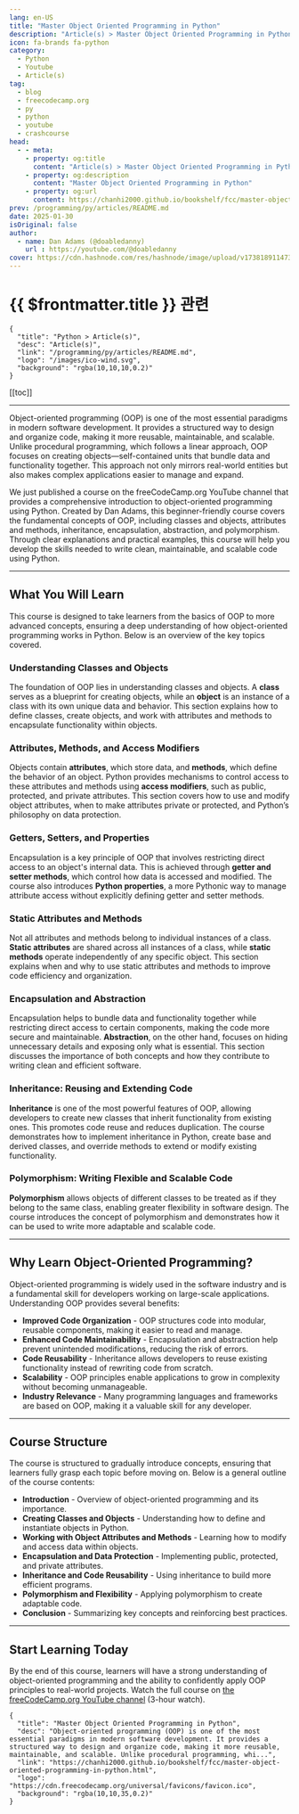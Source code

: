 ```yaml
---
lang: en-US
title: "Master Object Oriented Programming in Python"
description: "Article(s) > Master Object Oriented Programming in Python"
icon: fa-brands fa-python
category:
  - Python
  - Youtube
  - Article(s)
tag:
  - blog
  - freecodecamp.org
  - py
  - python
  - youtube
  - crashcourse
head:
  - - meta:
    - property: og:title
      content: "Article(s) > Master Object Oriented Programming in Python"
    - property: og:description
      content: "Master Object Oriented Programming in Python"
    - property: og:url
      content: https://chanhi2000.github.io/bookshelf/fcc/master-object-oriented-programming-in-python.html
prev: /programming/py/articles/README.md
date: 2025-01-30
isOriginal: false
author:
  - name: Dan Adams (@doabledanny)
    url : https://youtube.com/@doabledanny
cover: https://cdn.hashnode.com/res/hashnode/image/upload/v1738189114736/ff24cbf4-c956-4944-8021-a682d31abc03.png
---
```


# {{ $frontmatter.title }} 관련

```component VPCard
{
  "title": "Python > Article(s)",
  "desc": "Article(s)",
  "link": "/programming/py/articles/README.md",
  "logo": "/images/ico-wind.svg",
  "background": "rgba(10,10,10,0.2)"
}
```

[[toc]]

---

<SiteInfo
  name="Master Object Oriented Programming in Python"
  desc="Object-oriented programming (OOP) is one of the most essential paradigms in modern software development. It provides a structured way to design and organize code, making it more reusable, maintainable, and scalable. Unlike procedural programming, whi..."
  url="https://freecodecamp.org/news/master-object-oriented-programming-in-python"
  logo="https://cdn.freecodecamp.org/universal/favicons/favicon.ico"
  preview="https://cdn.hashnode.com/res/hashnode/image/upload/v1738189114736/ff24cbf4-c956-4944-8021-a682d31abc03.png"/>

Object-oriented programming (OOP) is one of the most essential paradigms in modern software development. It provides a structured way to design and organize code, making it more reusable, maintainable, and scalable. Unlike procedural programming, which follows a linear approach, OOP focuses on creating objects—self-contained units that bundle data and functionality together. This approach not only mirrors real-world entities but also makes complex applications easier to manage and expand.

We just published a course on the freeCodeCamp.org YouTube channel that provides a comprehensive introduction to object-oriented programming using Python. Created by Dan Adams, this beginner-friendly course covers the fundamental concepts of OOP, including classes and objects, attributes and methods, inheritance, encapsulation, abstraction, and polymorphism. Through clear explanations and practical examples, this course will help you develop the skills needed to write clean, maintainable, and scalable code using Python.

---

## What You Will Learn

This course is designed to take learners from the basics of OOP to more advanced concepts, ensuring a deep understanding of how object-oriented programming works in Python. Below is an overview of the key topics covered.

### Understanding Classes and Objects

The foundation of OOP lies in understanding classes and objects. A **class** serves as a blueprint for creating objects, while an **object** is an instance of a class with its own unique data and behavior. This section explains how to define classes, create objects, and work with attributes and methods to encapsulate functionality within objects.

### Attributes, Methods, and Access Modifiers

Objects contain **attributes**, which store data, and **methods**, which define the behavior of an object. Python provides mechanisms to control access to these attributes and methods using **access modifiers**, such as public, protected, and private attributes. This section covers how to use and modify object attributes, when to make attributes private or protected, and Python’s philosophy on data protection.

### Getters, Setters, and Properties

Encapsulation is a key principle of OOP that involves restricting direct access to an object's internal data. This is achieved through **getter and setter methods**, which control how data is accessed and modified. The course also introduces **Python properties**, a more Pythonic way to manage attribute access without explicitly defining getter and setter methods.

### Static Attributes and Methods

Not all attributes and methods belong to individual instances of a class. **Static attributes** are shared across all instances of a class, while **static methods** operate independently of any specific object. This section explains when and why to use static attributes and methods to improve code efficiency and organization.

### Encapsulation and Abstraction

Encapsulation helps to bundle data and functionality together while restricting direct access to certain components, making the code more secure and maintainable. **Abstraction**, on the other hand, focuses on hiding unnecessary details and exposing only what is essential. This section discusses the importance of both concepts and how they contribute to writing clean and efficient software.

### Inheritance: Reusing and Extending Code

**Inheritance** is one of the most powerful features of OOP, allowing developers to create new classes that inherit functionality from existing ones. This promotes code reuse and reduces duplication. The course demonstrates how to implement inheritance in Python, create base and derived classes, and override methods to extend or modify existing functionality.

### Polymorphism: Writing Flexible and Scalable Code

**Polymorphism** allows objects of different classes to be treated as if they belong to the same class, enabling greater flexibility in software design. The course introduces the concept of polymorphism and demonstrates how it can be used to write more adaptable and scalable code.

---

## Why Learn Object-Oriented Programming?

Object-oriented programming is widely used in the software industry and is a fundamental skill for developers working on large-scale applications. Understanding OOP provides several benefits:

- **Improved Code Organization** - OOP structures code into modular, reusable components, making it easier to read and manage.
- **Enhanced Code Maintainability** - Encapsulation and abstraction help prevent unintended modifications, reducing the risk of errors.
- **Code Reusability** - Inheritance allows developers to reuse existing functionality instead of rewriting code from scratch.
- **Scalability** - OOP principles enable applications to grow in complexity without becoming unmanageable.
- **Industry Relevance** - Many programming languages and frameworks are based on OOP, making it a valuable skill for any developer.

---

## Course Structure

The course is structured to gradually introduce concepts, ensuring that learners fully grasp each topic before moving on. Below is a general outline of the course contents:

- **Introduction** - Overview of object-oriented programming and its importance.
- **Creating Classes and Objects** - Understanding how to define and instantiate objects in Python.
- **Working with Object Attributes and Methods** - Learning how to modify and access data within objects.
- **Encapsulation and Data Protection** - Implementing public, protected, and private attributes.
- **Inheritance and Code Reusability** - Using inheritance to build more efficient programs.
- **Polymorphism and Flexibility** - Applying polymorphism to create adaptable code.
- **Conclusion** - Summarizing key concepts and reinforcing best practices.

---

## Start Learning Today

By the end of this course, learners will have a strong understanding of object-oriented programming and the ability to confidently apply OOP principles to real-world projects. Watch the full course on [<VPIcon icon="fa-brands fa-youtube"/>the freeCodeCamp.org YouTube channel](https://youtu.be/iLRZi0Gu8Go) (3-hour watch).

<VidStack src="youtube/iLRZi0Gu8Go" />

<!-- TODO: add ARTICLE CARD -->
```component VPCard
{
  "title": "Master Object Oriented Programming in Python",
  "desc": "Object-oriented programming (OOP) is one of the most essential paradigms in modern software development. It provides a structured way to design and organize code, making it more reusable, maintainable, and scalable. Unlike procedural programming, whi...",
  "link": "https://chanhi2000.github.io/bookshelf/fcc/master-object-oriented-programming-in-python.html",
  "logo": "https://cdn.freecodecamp.org/universal/favicons/favicon.ico",
  "background": "rgba(10,10,35,0.2)"
}
```
